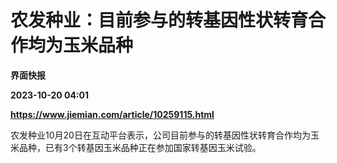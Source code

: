 # 农发种业：目前参与的转基因性状转育合作均为玉米品种
**界面快报**

**2023-10-20 04:01**

**https://www.jiemian.com/article/10259115.html**

农发种业10月20日在互动平台表示，公司目前参与的转基因性状转育合作均为玉米品种，已有3个转基因玉米品种正在参加国家转基因玉米试验。